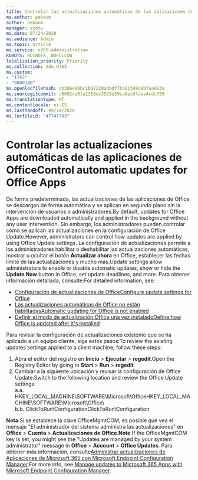 ```yaml
---
title: Controlar las actualizaciones automáticas de las aplicaciones de Office
ms.author: pebaum
author: pebaum
manager: scotv
ms.date: 07/24/2020
ms.audience: Admin
ms.topic: article
ms.service: o365-administration
ROBOTS: NOINDEX, NOFOLLOW
localization_priority: Priority
ms.collection: Adm_O365
ms.custom:
- "1743"
- "9000140"
ms.openlocfilehash: ab3d6e60bc1b67220adbdf7ba61599a6b7aa663a
ms.sourcegitcommit: c6692ce0fa1358ec3529e59ca0ecdfdea4cdc759
ms.translationtype: HT
ms.contentlocale: es-ES
ms.lasthandoff: 09/14/2020
ms.locfileid: "47747793"
---
```

# <a name="control-automatic-updates-for-office-apps"></a><span data-ttu-id="bb762-102">Controlar las actualizaciones automáticas de las aplicaciones de Office</span><span class="sxs-lookup"><span data-stu-id="bb762-102">Control automatic updates for Office Apps</span></span>

<span data-ttu-id="bb762-103">De forma predeterminada, las actualizaciones de las aplicaciones de Office se descargan de forma automática y se aplican en segundo plano sin la intervención de usuarios o administradores.</span><span class="sxs-lookup"><span data-stu-id="bb762-103">By default, updates for Office Apps are downloaded automatically and applied in the background without any user intervention.</span></span> <span data-ttu-id="bb762-104">Sin embargo, los administradores pueden controlar cómo se aplican las actualizaciones en la configuración de Office Update.</span><span class="sxs-lookup"><span data-stu-id="bb762-104">However, administrators can control how updates are applied by using Office Update settings.</span></span> <span data-ttu-id="bb762-105">La configuración de actualizaciones permite a los administradores habilitar o deshabilitar las actualizaciones automáticas, mostrar u ocultar el botón **Actualizar ahora** en Office, establecer las fechas límite de las actualizaciones y mucho más.</span><span class="sxs-lookup"><span data-stu-id="bb762-105">Update settings allow administrators to enable or disable automatic updates, show or hide the **Update Now** button in Office, set update deadlines, and more.</span></span> <span data-ttu-id="bb762-106">Para obtener información detallada, consulte:</span><span class="sxs-lookup"><span data-stu-id="bb762-106">For detailed information, see:</span></span>

- [<span data-ttu-id="bb762-107">Configuración de actualizaciones de Office</span><span class="sxs-lookup"><span data-stu-id="bb762-107">Configure update settings for Office</span></span>](https://docs.microsoft.com/deployoffice/configure-update-settings-for-office-365-proplus)  
- [<span data-ttu-id="bb762-108">Las actualizaciones automáticas de Office no están habilitadas</span><span class="sxs-lookup"><span data-stu-id="bb762-108">Automatic updating for Office is not enabled</span></span>](https://support.microsoft.com/help/2753538/automatic-updating-for-office-2013-and-office-2016-click-to-run-is-not)  
- [<span data-ttu-id="bb762-109">Definir el modo de actualización Office una vez instalado</span><span class="sxs-lookup"><span data-stu-id="bb762-109">Define how Office is updated after it's installed</span></span>](https://docs.microsoft.com/deployoffice/configuration-options-for-the-office-2016-deployment-tool#updates-element)

<span data-ttu-id="bb762-110">Para revisar la configuración de actualizaciones existente que se ha aplicado a un equipo cliente, siga estos pasos:</span><span class="sxs-lookup"><span data-stu-id="bb762-110">To review the existing updates settings applied to a client machine, follow these steps:</span></span>

1. <span data-ttu-id="bb762-111">Abra el editor del registro en **Inicio** > **Ejecutar** > **regedit**.</span><span class="sxs-lookup"><span data-stu-id="bb762-111">Open the Registry Editor by going to **Start** > **Run** > **regedit**.</span></span>
2. <span data-ttu-id="bb762-112">Cambiar a la siguiente ubicación y revisar la configuración de Office Update:</span><span class="sxs-lookup"><span data-stu-id="bb762-112">Switch to the following location and review the Office Update settings:</span></span>  
    <span data-ttu-id="bb762-113">a.</span><span class="sxs-lookup"><span data-stu-id="bb762-113">a.</span></span> <span data-ttu-id="bb762-114">HKEY_LOCAL_MACHINE\SOFTWARE\Microsoft\Office</span><span class="sxs-lookup"><span data-stu-id="bb762-114">HKEY_LOCAL_MACHINE\SOFTWARE\Microsoft\Office</span></span>\  
    <span data-ttu-id="bb762-115">b.</span><span class="sxs-lookup"><span data-stu-id="bb762-115">b.</span></span> <span data-ttu-id="bb762-116">ClickToRun\Configuration</span><span class="sxs-lookup"><span data-stu-id="bb762-116">ClickToRun\Configuration</span></span>

<span data-ttu-id="bb762-117">**Nota**  Si se establece la clave OfficeMgmtCOM, es posible que vea el mensaje "El administrador del sistema administra las actualizaciones" en **Office** > **Cuenta** > **Actualizaciones de Office**.</span><span class="sxs-lookup"><span data-stu-id="bb762-117">**Note**  If the OfficeMgmtCOM key is set, you might see the "Updates are managed by your system administrator" message in **Office** > **Account** > **Office Updates**.</span></span> <span data-ttu-id="bb762-118">Para obtener más información, consulte[Administrar actualizaciones de Aplicaciones de Microsoft 365 con Microsoft Endpoint Configuration Manager](https://docs.microsoft.com/deployoffice/manage-updates-to-office-365-proplus-with-system-center-configuration-manager#method-1-use-office-deployment-tool-to-enable-office-365-clients-to-receive-updates-from-configuration-manager).</span><span class="sxs-lookup"><span data-stu-id="bb762-118">For more info, see [Manage updates to Microsoft 365 Apps with Microsoft Endpoint Configuration Manager](https://docs.microsoft.com/deployoffice/manage-updates-to-office-365-proplus-with-system-center-configuration-manager#method-1-use-office-deployment-tool-to-enable-office-365-clients-to-receive-updates-from-configuration-manager).</span></span>  